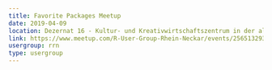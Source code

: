 ```yaml
---
title: Favorite Packages Meetup
date: 2019-04-09
location: Dezernat 16 - Kultur- und Kreativwirtschaftszentrum in der alten Feuerwache, Heidelberg
link: https://www.meetup.com/R-User-Group-Rhein-Neckar/events/256513293/
usergroup: rrn
type: usergroup
---
```

